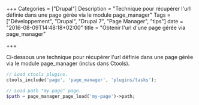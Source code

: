 +++
Categories = ["Drupal"]
Description = "Technique pour récupérer l'url définie dans une page gérée via le module page_manager"
Tags = ["Développement", "Drupal", "Drupal 7", "Page Manager", "tips"]
date = "2016-08-09T14:48:18+02:00"
title = "Obtenir l'url d'une page gérée via page_manager"

+++

Ci-dessous une technique pour récupérer l'url définie dans une page gérée via le module page_manager (inclus dans Ctools).

```php
// Load ctools plugins.
ctools_include('page', 'page_manager', 'plugins/tasks');

// Load path "my-page" page.
$path = page_manager_page_load('my-page')->path;
```
